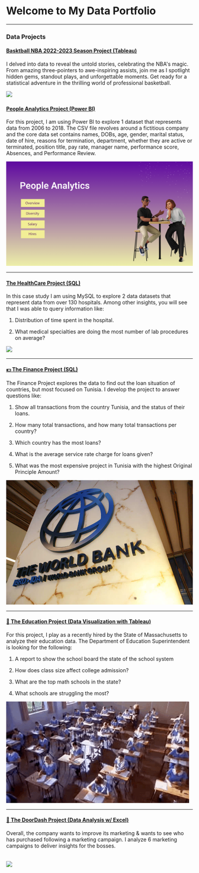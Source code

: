 # Welcome to My Data Portfolio 
---
### Data Projects

#### [Basktball NBA 2022-2023 Season Project (Tableau)](https://www.linkedin.com/pulse/unlocking-game-statistical-journey-through-2022-23-nba-gambarini-z25fc)

I delved into data to reveal the untold stories, celebrating the NBA's magic. From amazing three-pointers to awe-inspiring assists, join me as I spotlight hidden gems, standout plays, and unforgettable moments. 
Get ready for a statistical adventure in the thrilling world of professional basketball.


[<img src="images/Blue and Red 60x36 Landscape Cam?raw=true"/>](https://public.tableau.com/shared/6S8CMD7GH?:display_count=n&:origin=viz_share_link)



#### [People Analytics Project (Power BI)](https://www.linkedin.com/pulse/people-analytics-yohana-gambarini%3FtrackingId=K8PE%252FlL3SKqHSF30vy8kYw%253D%253D/?trackingId=K8PE%2FlL3SKqHSF30vy8kYw%3D%3D)

For this project, I am using Power BI to explore 1 dataset that represents data from 2006 to 2018. 
The CSV file revolves around a fictitious company and the core data set contains names, DOBs, age, gender, marital status, date of hire, reasons for termination, department, whether they are active or terminated, position title, pay rate, manager name, performance score, Absences, and Performance Review.


[<img src="images/Screenshot 2023-10-17 165841.png?raw=true"/>](https://app.powerbi.com/view?r=eyJrIjoiYmE1OWJmZWUtMzllMi00OGVlLWI3YjgtNjY2ZmI3MjI4NzZkIiwidCI6IjQyOWQ1ZGFkLTk3MWUtNDM3YS1hZmU2LTk3Mjg2MmM3ZGM2YSJ9)


---

#### [The HealthCare Project (SQL)](https://www.linkedin.com/pulse/sql-exploratory-data-analyses-healthcare-yohana-gambarini/)

In this case study I am using MySQL to explore 2 data datasets that represent data from over 130 hospitals. Among other insights, you will see that I was able to query information like:

1. Distribution of time spent in the hospital.
   
2. What medical specialties are doing the most number of lab procedures on average? 


[<img src="images/giphy.gif?raw=true"/>](https://www.linkedin.com/pulse/sql-exploratory-data-analyses-healthcare-yohana-gambarini/)

---
 
#### [💵 The Finance Project (SQL)](https://www.linkedin.com/pulse/tunisia-needs-more-money-yohana-gambarini/)

The Finance Project explores the data to find out the loan situation of countries, but most focused on Tunisia.
I develop the project to answer questions like:

1. Show all transactions from the country Tunisia, and the status of their loans.
   
2. How many total transactions, and how many total transactions per country?
   
3. Which country has the most loans?
   
4. What is the average service rate charge for loans given?
   
5. What was the most expensive project in Tunisia with the highest Original Principle Amount?

[<img src="images/The-World-Bank.jpg?raw=true"/>](https://www.linkedin.com/pulse/tunisia-needs-more-money-yohana-gambarini/)

---
 
#### [🏫 The Education Project (Data Visualization with Tableau)](https://www.linkedin.com/pulse/does-class-size-matter-yohana-gambarini/)

For this project, I play as a recently hired by the State of Massachusetts to analyze their education data. The Department of Education Superintendent is looking for the following:

1. A report to show the school board the state of the school system 

2. How does class size affect college admission?

3. What are the top math schools in the state?

4. What schools are struggling the most?

[<img src="images/Students class GIF.gif?raw=true"/>](https://www.linkedin.com/pulse/does-class-size-matter-yohana-gambarini/)

---
 
#### [🍔 The DoorDash Project (Data Analysis w/ Excel)](https://www.linkedin.com/pulse/doordash-marketing-analyses-case-suspicious-customer-yohana-gambarini/)

Overall, the company wants to improve its marketing & wants to see who has purchased following a marketing campaign. 
I analyze 6 marketing campaigns to deliver insights for the bosses.

[<img src="images/1671479534257.gif?raw=true"/>](https://www.linkedin.com/pulse/doordash-marketing-analyses-case-suspicious-customer-yohana-gambarini/)
---

